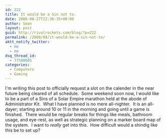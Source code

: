 ```yaml
---
id: 222
title: It would be a Sin not to.
date: 2008-08-27T22:36:35+00:00
author: Sean
layout: post
guid: http://rivalrockets.com/blog/?p=222
permalink: /2008/08/it-would-be-a-sin-not-to/
aktt_notify_twitter:
  - no
  - no
dsq_thread_id:
  - 77580605
categories:
  - Computers
  - Gaming
---
```

I'm writing this post to officially request a slot on the calender in the near future being cleared of all schedule.  Some weekend soon now, I would like to be a part of a Sins of a Solar Empire marathon held at the abode of Administrator Kit.  What I have planned is no mere all-nighter.  It is an all-dayer; starting around 10 or 11 in the morning and going until a game is finished.  There would be regular breaks for things like meals, bathroom usage, and eye-rest, as well as strategic planning on a marker board map of the system.  I want to _really_ get into this.  How difficult would a shindig like this be to set up?